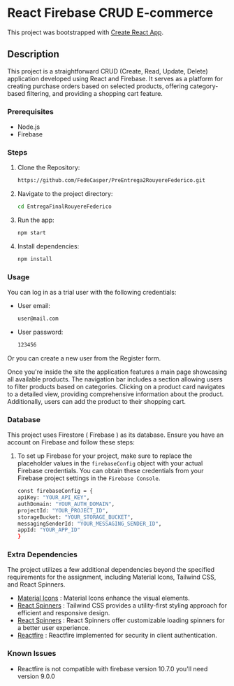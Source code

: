 # React Firebase CRUD E-commerce

This project was bootstrapped with [Create React App](https://github.com/facebook/create-react-app).

## Description

This project is a straightforward CRUD (Create, Read, Update, Delete) application developed using React and Firebase. It serves as a platform for creating purchase orders based on selected products, offering category-based filtering, and providing a shopping cart feature.

### Prerequisites

- Node.js 
- Firebase

### Steps

1. Clone the Repository:
   ```bash
   https://github.com/FedeCasper/PreEntrega2RouyereFederico.git
2. Navigate to the project directory: 
   ```bash
   cd EntregaFinalRouyereFederico
3. Run the app: 
   ```bash
   npm start
4. Install dependencies: 
   ```bash
   npm install

### Usage

You can log in as a trial user with the following credentials:
- User email:
   ```bash
   user@mail.com
- User password:
   ```bash
   123456
Or you can create a new user from the Register form.

Once you're inside the site the application features a main page showcasing all available products. The navigation bar includes a section allowing users to filter products based on categories. Clicking on a product card navigates to a detailed view, providing comprehensive information about the product. Additionally, users can add the product to their shopping cart.

### Database

This project uses Firestore ( Firebase ) as its database. Ensure you have an account on Firebase and follow these steps:

1. To set up Firebase for your project, make sure to replace the placeholder values in the `firebaseConfig` object with your actual Firebase credentials. You can obtain these credentials from your Firebase project settings in the `Firebase Console`.  
   ```bash
   const firebaseConfig = {
   apiKey: "YOUR_API_KEY",
   authDomain: "YOUR_AUTH_DOMAIN",
   projectId: "YOUR_PROJECT_ID",
   storageBucket: "YOUR_STORAGE_BUCKET",
   messagingSenderId: "YOUR_MESSAGING_SENDER_ID",
   appId: "YOUR_APP_ID"
   }

### Extra Dependencies

The project utilizes a few additional dependencies beyond the specified requirements for the assignment, including Material Icons, Tailwind CSS, and React Spinners. 

- [Material Icons](https://mui.com/) : Material Icons enhance the visual elements. 
- [React Spinners](https://tailwindcss.com/) : Tailwind CSS provides a utility-first styling approach for efficient and responsive design. 
- [React Spinners](https://www.npmjs.com/package/react-spinners) : React Spinners offer customizable loading spinners for a better user experience. 
- [Reactfire](https://www.npmjs.com/package/reactfire) : Reactfire implemented for security in client authentication.

### Known Issues

- Reactfire is not compatible with firebase version 10.7.0 you'll need version 9.0.0
